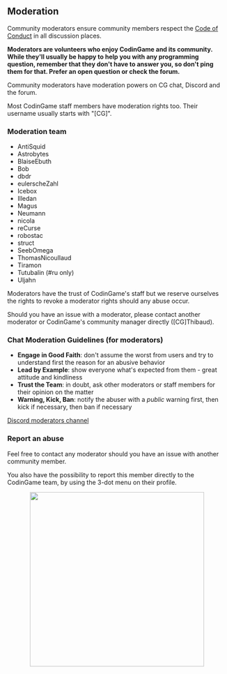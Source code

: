 ## Moderation

Community moderators ensure community members respect the [Code of Conduct](/pages/contribute/coc.md) in all discussion places.

**Moderators are volunteers who enjoy CodinGame and its community. While they'll usually be happy to help you with any programming question, remember that they don't have to answer you, so don't ping them for that. Prefer an open question or check the forum.**

Community moderators have moderation powers on CG chat, Discord and the forum. 

Most CodinGame staff members have moderation rights too. Their username usually starts with "[CG]".

### Moderation team

- AntiSquid
- Astrobytes
- BlaiseEbuth
- Bob
- dbdr
- eulerscheZahl
- Icebox
- Illedan
- Magus
- Neumann
- nicola
- reCurse
- robostac
- struct
- SeebOmega
- ThomasNicoullaud
- Tiramon
- Tutubalin (#ru only)
- Uljahn

Moderators have the trust of CodinGame's staff but we reserve ourselves the rights to revoke a moderator rights should any abuse occur.

Should you have an issue with a moderator, please contact another moderator or CodinGame's community manager directly ([CG]Thibaud).

### Chat Moderation Guidelines (for moderators)

- **Engage in Good Faith**: don't assume the worst from users and try to understand first the reason for an abusive behavior
- **Lead by Example**: show everyone what's expected from them - great attitude and kindliness
- **Trust the Team**: in doubt, ask other moderators or staff members for their opinion on the matter
- **Warning, Kick, Ban**: notify the abuser with a _public_ warning first, then kick if necessary, then ban if necessary

[Discord moderators channel](https://discord.gg/ytxmYWd)

### Report an abuse

Feel free to contact any moderator should you have an issue with another community member.

You also have the possibility to report this member directly to the CodinGame team, by using the 3-dot menu on their profile.

<img src="https://www.codingame.com/servlet/mfileservlet?id=67538122852296" width="400" style="margin-left: auto;margin-right: auto;display: block;">
